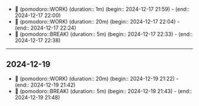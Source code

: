 
- 🍅 (pomodoro::WORK) (duration:: 1m) (begin:: 2024-12-17 21:59) - (end:: 2024-12-17 22:00)
- 🍅 (pomodoro::WORK) (duration:: 20m) (begin:: 2024-12-17 22:04) - (end:: 2024-12-17 22:24)
- 🥤 (pomodoro::BREAK) (duration:: 5m) (begin:: 2024-12-17 22:33) - (end:: 2024-12-17 22:38)
--- 
## 2024-12-19

- 🍅 (pomodoro::WORK) (duration:: 20m) (begin:: 2024-12-19 21:22) - (end:: 2024-12-19 21:42)
- 🥤 (pomodoro::BREAK) (duration:: 5m) (begin:: 2024-12-19 21:43) - (end:: 2024-12-19 21:48)